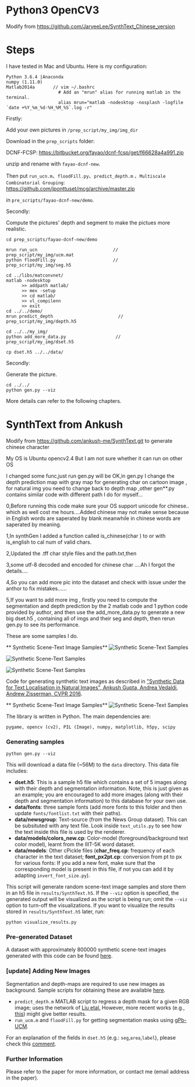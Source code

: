 # Python3 OpenCV3
Modify from https://github.com/JarveeLee/SynthText_Chinese_version

# Steps
I have tested in Mac and Ubuntu. Here is my configuration:
  ```
  Python 3.6.4 |Anaconda
  numpy (1.11.0)  
  Matlab2014a       // vim ~/.bashrc
                      # Add an "mrun" alias for running matlab in the terminal.
                      alias mrun="matlab -nodesktop -nosplash -logfile `date +%Y_%m_%d-%H_%M_%S`.log -r"  
  ```

Firstly:

  Add your own pictures in `/prep_script/my_img/img_dir`
  
  Download in the `prep_scripts` folder:
  
  DCNF-FCSP:    https://bitbucket.org/fayao/dcnf-fcsp/get/f66628a4a991.zip 
	      
  unzip and rename with `fayao-dcnf-new`.
   
  Then put `run_ucn.m`、`floodFill.py`、`predict_depth.m` 、`Multiscale Combinatorial Grouping`: https://github.com/jponttuset/mcg/archive/master.zip 
	      
  in `pre_scripts/fayao-dcnf-new/demo`.


Secondly:

  Compute the pictures' depth and segment to make the pictues more realistic.

  ```
  cd prep_scripts/fayao-dcnf-new/demo

  mrun run_ucn                             //   prep_script/my_img/ucm.mat
  python floodFill.py                      //   prep_script/my_img/seg.h5

  cd ../libs/matconvnet/
  matlab -nodesktop
        >> addpath matlab/
        >> mex -setup
        >> cd matlab/
        >> vl_compilenn
        >> exit
  cd ../../demo/
  mrun predict_depth	                     //   prep_script/my_img/depth.h5   

  cd ../../my_img/
  python add_more_data.py                   //  prep_script/my_img/dset.h5

  cp dset.h5 ../../data/
  ```

Secondly:

  Generate the picture.
  
  ```
  cd ../../ 
  python gen.py --viz
  ```

More details can refer to the following chapters.


# SynthText from Ankush

Modify from https://github.com/ankush-me/SynthText.git to generate chinese character 

My OS is Ubuntu opencv2.4 But I am not sure whether it can run on other OS

I changed some func,just run gen.py will be OK,in gen.py I change the depth prediction map with gray map for generating char on cartoon image , for natural img you need to change back to depth map ,other gen**.py contains similar code with different path I do for myself...

0,Before running this code make sure your OS support unicode for chinese.. which as well cost me hours....Added chinese may not make sense because in English words are saperated by blank meanwhile in chinese words are saperated by meaning. 

1,In synthGen I added a function called is_chinese(char ) to or with is_english to cal num of valid chars.

2,Updated the .tff char style files and the path.txt,then 

3,some utf-8 decoded and encoded for chinese char ....Ah I forgot the details....

4,So you can add more pic into the dataset and check with issue under the anthor to fix mistakes......

5,If you want to add more img , firstly you need to compute the segmentation and depth prediction by the 2 matlab code and 1 python code provided by author, and then use the add_more_data.py to generate a new big dset.h5 , containing all of imgs and their seg and depth, then rerun gen.py to see its performance.

These are some samples I do.

** Synthetic Scene-Text Image Samples**
![Synthetic Scene-Text Samples](Figure_1-1.png "Synthetic Samples")

![Synthetic Scene-Text Samples](Figure_1-2.png "Synthetic Samples")

![Synthetic Scene-Text Samples](Figure_1.png "Synthetic Samples")

Code for generating synthetic text images as described in ["Synthetic Data for Text Localisation in Natural Images", Ankush Gupta, Andrea Vedaldi, Andrew Zisserman, CVPR 2016](http://www.robots.ox.ac.uk/~vgg/data/scenetext/).


** Synthetic Scene-Text Image Samples**
![Synthetic Scene-Text Samples](samples.png "Synthetic Samples")

The library is written in Python. The main dependencies are:

```
pygame, opencv (cv2), PIL (Image), numpy, matplotlib, h5py, scipy
```

### Generating samples

```
python gen.py --viz
```

This will download a data file (~56M) to the `data` directory. This data file includes:

  - **dset.h5**: This is a sample h5 file which contains a set of 5 images along with their depth and segmentation information. Note, this is just given as an example; you are encouraged to add more images (along with their depth and segmentation information) to this database for your own use.
  - **data/fonts**: three sample fonts (add more fonts to this folder and then update `fonts/fontlist.txt` with their paths).
  - **data/newsgroup**: Text-source (from the News Group dataset). This can be subsituted with any text file. Look inside `text_utils.py` to see how the text inside this file is used by the renderer.
  - **data/models/colors_new.cp**: Color-model (foreground/background text color model), learnt from the IIIT-5K word dataset.
  - **data/models**: Other cPickle files (**char\_freq.cp**: frequency of each character in the text dataset; **font\_px2pt.cp**: conversion from pt to px for various fonts: If you add a new font, make sure that the corresponding model is present in this file, if not you can add it by adapting `invert_font_size.py`).

This script will generate random scene-text image samples and store them in an h5 file in `results/SynthText.h5`. If the `--viz` option is specified, the generated output will be visualized as the script is being run; omit the `--viz` option to turn-off the visualizations. If you want to visualize the results stored in  `results/SynthText.h5` later, run:

```
python visualize_results.py
```
### Pre-generated Dataset
A dataset with approximately 800000 synthetic scene-text images generated with this code can be found [here](http://www.robots.ox.ac.uk/~vgg/data/scenetext/).

### [update] Adding New Images
Segmentation and depth-maps are required to use new images as background. Sample scripts for obtaining these are available [here](https://github.com/ankush-me/SynthText/tree/master/prep_scripts).

* `predict_depth.m` MATLAB script to regress a depth mask for a given RGB image; uses the network of [Liu etal.](https://bitbucket.org/fayao/dcnf-fcsp/) However, more recent works (e.g., [this](https://github.com/iro-cp/FCRN-DepthPrediction)) might give better results.
* `run_ucm.m` and `floodFill.py` for getting segmentation masks using [gPb-UCM](https://github.com/jponttuset/mcg).

For an explanation of the fields in `dset.h5` (e.g.: `seg`,`area`,`label`), please check this [comment](https://github.com/ankush-me/SynthText/issues/5#issuecomment-274490044).

### Further Information
Please refer to the paper for more information, or contact me (email address in the paper).

